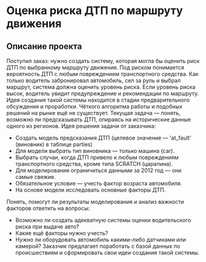 # Оценка риска ДТП по маршруту движения
## Описание проекта
Поступил заказ: нужно создать систему, которая могла бы оценить риск ДТП по выбранному маршруту движения. Под риском понимается вероятность ДТП с любым повреждением транспортного средства. Как только водитель забронировал автомобиль, сел за руль и выбрал маршрут, система должна оценить уровень риска. Если уровень риска высок, водитель увидит предупреждение и рекомендации по маршруту.
Идея создания такой системы находится в стадии предварительного обсуждения и проработки. Чёткого алгоритма работы и подобных решений на рынке ещё не существует. Текущая задача — понять, возможно ли предсказывать ДТП, опираясь на исторические данные одного из регионов.
Идея решения задачи от заказчика:
- Создать модель предсказания ДТП (целевое значение — 'at_fault' (виновник) в таблице parties)
- Для модели выбрать тип виновника — только машина (car).
- Выбрать случаи, когда ДТП привело к любым повреждениям транспортного средства, кроме типа SCRATCH (царапина).
- Для моделирования ограничиться данными за 2012 год — они самые свежие.
- Обязательное условие — учесть фактор возраста автомобиля.
- На основе модели исследовать основные факторы ДТП.

Понять, помогут ли результаты моделирования и анализ важности факторов ответить на вопросы:
- Возможно ли создать адекватную системы оценки водительского риска при выдаче авто?
- Какие ещё факторы нужно учесть?
- Нужно ли оборудовать автомобиль какими-либо датчиками или камерой?
Заказчик предлагает поработать с базой данных по происшествиям и сформировать свои идеи создания такой системы.
